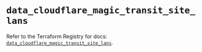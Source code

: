 # `data_cloudflare_magic_transit_site_lans`

Refer to the Terraform Registry for docs: [`data_cloudflare_magic_transit_site_lans`](https://registry.terraform.io/providers/cloudflare/cloudflare/5.2.0/docs/data-sources/magic_transit_site_lans).
